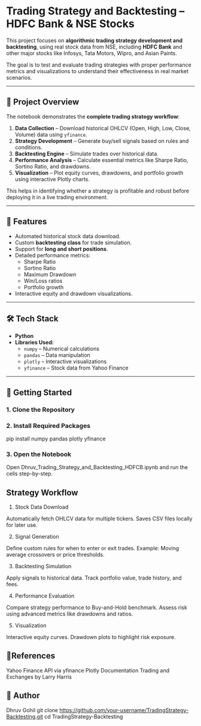 # Trading Strategy and Backtesting – HDFC Bank & NSE Stocks

This project focuses on **algorithmic trading strategy development and backtesting**, using real stock data from NSE, including **HDFC Bank** and other major stocks like Infosys, Tata Motors, Wipro, and Asian Paints. 

The goal is to test and evaluate trading strategies with proper performance metrics and visualizations to understand their effectiveness in real market scenarios.

---

## 📌 Project Overview
The notebook demonstrates the **complete trading strategy workflow**:
1. **Data Collection** – Download historical OHLCV (Open, High, Low, Close, Volume) data using `yfinance`.
2. **Strategy Development** – Generate buy/sell signals based on rules and conditions.
3. **Backtesting Engine** – Simulate trades over historical data.
4. **Performance Analysis** – Calculate essential metrics like Sharpe Ratio, Sortino Ratio, and drawdowns.
5. **Visualization** – Plot equity curves, drawdowns, and portfolio growth using interactive Plotly charts.

This helps in identifying whether a strategy is profitable and robust before deploying it in a live trading environment.

---

## 🎯 Features
- Automated historical stock data download.
- Custom **backtesting class** for trade simulation.
- Support for **long and short positions**.
- Detailed performance metrics:
  - Sharpe Ratio
  - Sortino Ratio
  - Maximum Drawdown
  - Win/Loss ratios
  - Portfolio growth
- Interactive equity and drawdown visualizations.

---

## 🛠 Tech Stack
- **Python**
- **Libraries Used:**
  - `numpy` – Numerical calculations
  - `pandas` – Data manipulation
  - `plotly` – Interactive visualizations
  - `yfinance` – Stock data from Yahoo Finance

---

## 🚀 Getting Started

### 1. Clone the Repository
### 2. Install Required Packages
pip install numpy pandas plotly yfinance
### 3. Open the Notebook
Open Dhruv_Trading_Strategy_and_Backtesting_HDFCB.ipynb and run the cells step-by-step.

## Strategy Workflow

1. Stock Data Download

Automatically fetch OHLCV data for multiple tickers.
Saves CSV files locally for later use.

2. Signal Generation

Define custom rules for when to enter or exit trades.
Example: Moving average crossovers or price thresholds.

3. Backtesting Simulation

Apply signals to historical data.
Track portfolio value, trade history, and fees.

4. Performance Evaluation

Compare strategy performance to Buy-and-Hold benchmark.
Assess risk using advanced metrics like drawdowns and ratios.

5. Visualization

Interactive equity curves.
Drawdown plots to highlight risk exposure.

## 📝References

Yahoo Finance API via yfinance
Plotly Documentation
Trading and Exchanges by Larry Harris

## 👤 Author

Dhruv Gohil
git clone https://github.com/your-username/TradingStrategy-Backtesting.git
cd TradingStrategy-Backtesting
